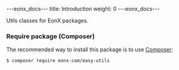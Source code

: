 ---eonx_docs---
title: Introduction
weight: 0
---eonx_docs---

Utils classes for EonX packages.

### Require package (Composer)

The recommended way to install this package is to use [Composer][1]:

```bash
$ composer require eonx-com/easy-utils
```

[1]: https://getcomposer.org/

